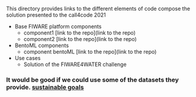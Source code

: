 This directory provides links to the different elements of code compose the solution presented to the call4code 2021
* Base FIWARE platform components
  * component1 [link to the repo](link to the repo)
  * component2 [link to the repo](link to the repo)
* BentoML components
  * component bentoML [link to the repo](link to the repo)
* Use cases 
  * Solution of the FIWARE4WATER challenge
    
### It would be good if we could use some of the datasets they provide. [sustainable goals](https://unstats.un.org/sdgs/indicators/database/)